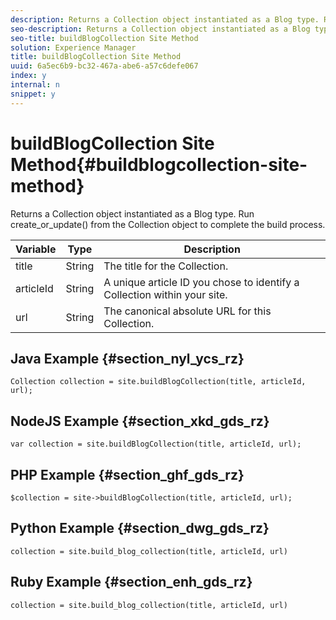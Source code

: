 ```yaml
---
description: Returns a Collection object instantiated as a Blog type. Run create_or_update() from the Collection object to complete the build process.
seo-description: Returns a Collection object instantiated as a Blog type. Run create_or_update() from the Collection object to complete the build process.
seo-title: buildBlogCollection Site Method
solution: Experience Manager
title: buildBlogCollection Site Method
uuid: 6a5ec6b9-bc32-467a-abe6-a57c6defe067
index: y
internal: n
snippet: y
---
```


# buildBlogCollection Site Method{#buildblogcollection-site-method}

Returns a Collection object instantiated as a Blog type. Run create_or_update() from the Collection object to complete the build process.

|Variable|Type|Description|
|--- |--- |--- |
|title|String|The title for the Collection.|
|articleId|String|A unique article ID you chose to identify a Collection within your site.|
|url|String|The canonical absolute URL for this Collection.|

## Java Example {#section_nyl_ycs_rz}

```
Collection collection = site.buildBlogCollection(title, articleId, url); 

```

## NodeJS Example {#section_xkd_gds_rz}

```
var collection = site.buildBlogCollection(title, articleId, url); 

```

## PHP Example {#section_ghf_gds_rz}

```
$collection = site->buildBlogCollection(title, articleId, url); 

```

## Python Example {#section_dwg_gds_rz}

```
collection = site.build_blog_collection(title, articleId, url) 

```

## Ruby Example {#section_enh_gds_rz}

```
collection = site.build_blog_collection(title, articleId, url) 

```

